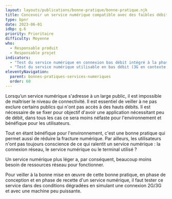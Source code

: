 ```yaml
---
layout: layouts/publications/bonne-pratique/bonne-pratique.njk
title: Concevoir un service numérique compatible avec des faibles débits
type: bpnr
date: 2023-06-01
idbp: g.6
priority: Prioritaire
difficulty: Moyenne
who:
  - Responsable produit
  - Responsable projet
indicators:
  - "Test du service numérique en connexion bas débit intégré à la phase de recette des fonctionnalités : oui / non"
  - "Test du service numérique utilisable en bas débit (3G en contexte mobile, connexion 512 Kb en contexte fixe) : oui / non"
eleventyNavigation:
  parent: bonnes-pratiques-services-numeriques
  order: 60
---
```


Lorsqu’un service numérique s'adresse à un large public, il est impossible de maîtriser le niveau de connectivité. Il est essentiel de veiller à ne pas exclure certains publics qui n'ont pas accès à des hauts débits. Il est nécessaire de se fixer pour objectif d'avoir une application nécessitant peu de débit, dans tous les cas ce sera moins néfaste pour l'environnement et bénéfique pour les utilisateurs.

Tout en étant bénéfique pour l'environnement, c'est une bonne pratique qui permet aussi de réduire la fracture numérique. Par ailleurs, les utilisateurs n'ont pas toujours conscience de ce qui ralentit un service numérique : la connexion réseau, le service numérique ou le terminal utilisé ?

Un service numérique plus léger a, par conséquent, beaucoup moins besoin de ressources réseau pour fonctionner.

Pour veiller à la bonne mise en œuvre de cette bonne pratique, en phase de conception et en phase de recette d'un service numérique, il faut tester ce service dans des conditions dégradées en simulant une connexion 2G/3G et avec une machine peu puissante.
